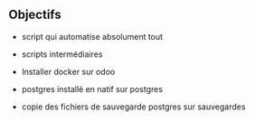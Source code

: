 ## Objectifs 
- script qui automatise absolument tout
- scripts intermédiaires


- Installer docker sur odoo
- postgres installé en natif sur postgres
- copie des fichiers de sauvegarde postgres sur sauvegardes